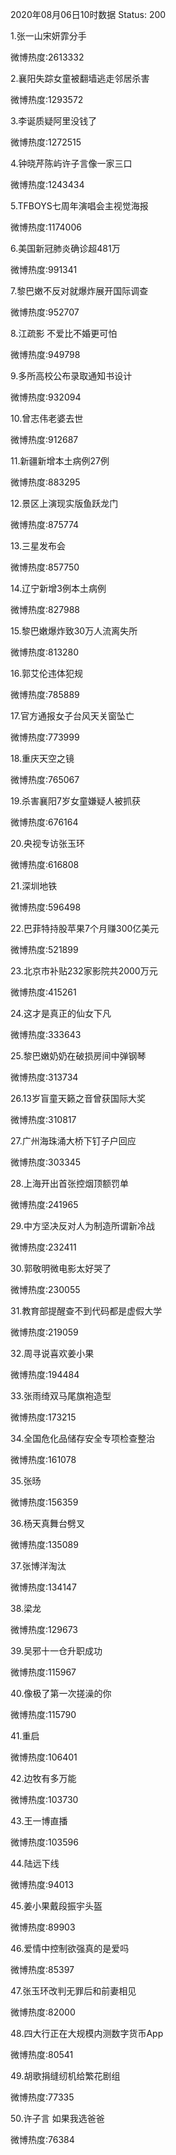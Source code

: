 2020年08月06日10时数据
Status: 200

1.张一山宋妍霏分手

微博热度:2613332

2.襄阳失踪女童被翻墙逃走邻居杀害

微博热度:1293572

3.李诞质疑阿里没钱了

微博热度:1272515

4.钟晓芹陈屿许子言像一家三口

微博热度:1243434

5.TFBOYS七周年演唱会主视觉海报

微博热度:1174006

6.美国新冠肺炎确诊超481万

微博热度:991341

7.黎巴嫩不反对就爆炸展开国际调查

微博热度:952707

8.江疏影 不爱比不婚更可怕

微博热度:949798

9.多所高校公布录取通知书设计

微博热度:932094

10.曾志伟老婆去世

微博热度:912687

11.新疆新增本土病例27例

微博热度:883295

12.景区上演现实版鱼跃龙门

微博热度:875774

13.三星发布会

微博热度:857750

14.辽宁新增3例本土病例

微博热度:827988

15.黎巴嫩爆炸致30万人流离失所

微博热度:813280

16.郭艾伦违体犯规

微博热度:785889

17.官方通报女子台风天关窗坠亡

微博热度:773999

18.重庆天空之镜

微博热度:765067

19.杀害襄阳7岁女童嫌疑人被抓获

微博热度:676164

20.央视专访张玉环

微博热度:616808

21.深圳地铁

微博热度:596498

22.巴菲特持股苹果7个月赚300亿美元

微博热度:521899

23.北京市补贴232家影院共2000万元

微博热度:415261

24.这才是真正的仙女下凡

微博热度:333643

25.黎巴嫩奶奶在破损房间中弹钢琴

微博热度:313734

26.13岁盲童天籁之音曾获国际大奖

微博热度:310817

27.广州海珠涌大桥下钉子户回应

微博热度:303345

28.上海开出首张控烟顶额罚单

微博热度:241965

29.中方坚决反对人为制造所谓新冷战

微博热度:232411

30.郭敬明微电影太好哭了

微博热度:230055

31.教育部提醒查不到代码都是虚假大学

微博热度:219059

32.周寻说喜欢姜小果

微博热度:194484

33.张雨绮双马尾旗袍造型

微博热度:173215

34.全国危化品储存安全专项检查整治

微博热度:161078

35.张旸

微博热度:156359

36.杨天真舞台劈叉

微博热度:135089

37.张博洋淘汰

微博热度:134147

38.梁龙

微博热度:129673

39.吴邪十一仓升职成功

微博热度:115967

40.像极了第一次搓澡的你

微博热度:115790

41.重启

微博热度:106401

42.边牧有多万能

微博热度:103730

43.王一博直播

微博热度:103596

44.陆远下线

微博热度:94013

45.姜小果戴段振宇头盔

微博热度:89903

46.爱情中控制欲强真的是爱吗

微博热度:85397

47.张玉环改判无罪后和前妻相见

微博热度:82000

48.四大行正在大规模内测数字货币App

微博热度:80541

49.胡歌捐缝纫机给繁花剧组

微博热度:77335

50.许子言 如果我选爸爸

微博热度:76384

